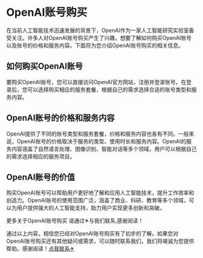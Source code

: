 # OpenAI账号购买

在当前人工智能技术迅速发展的背景下，OpenAI作为一家人工智能研究实验室备受关注。许多人对OpenAI账号购买产生了兴趣，想要了解如何购买OpenAI账号以及账号的价格和服务内容。下面将为您介绍OpenAI账号购买的相关信息。

## 如何购买OpenAI账号

要购买OpenAI账号，您可以直接访问OpenAI官方网站，注册并登录账号。在登录后，您可以选择购买相应的服务套餐，根据自己的需求选择合适的账号类型和服务内容。

## OpenAI账号的价格和服务内容

OpenAI提供了不同的账号类型和服务套餐，价格和服务内容也各有不同。一般来说，OpenAI账号的价格取决于服务的类型、使用时长和服务内容。OpenAI的服务内容涵盖了自然语言处理、图像识别、智能对话等多个领域，用户可以根据自己的需求选择相应的服务项目。

## OpenAI账号的价值

购买OpenAI账号可以帮助用户更好地了解和应用人工智能技术，提升工作效率和创造力。OpenAI账号的使用范围广泛，涵盖了商业、科研、教育等多个领域，可以为用户提供强大的人工智能支持，助力用户实现更多创新和突破。

更多关于OpenAI账号购买 请通过✈与我们联系,感谢阅读！

通过以上内容，相信您已经对OpenAI账号购买有了初步的了解。如果您对OpenAI账号购买还有其他疑问或需求，可以随时联系我们，我们将竭诚为您提供帮助。感谢阅读！[点我联系✈](https://ai.G208.com)